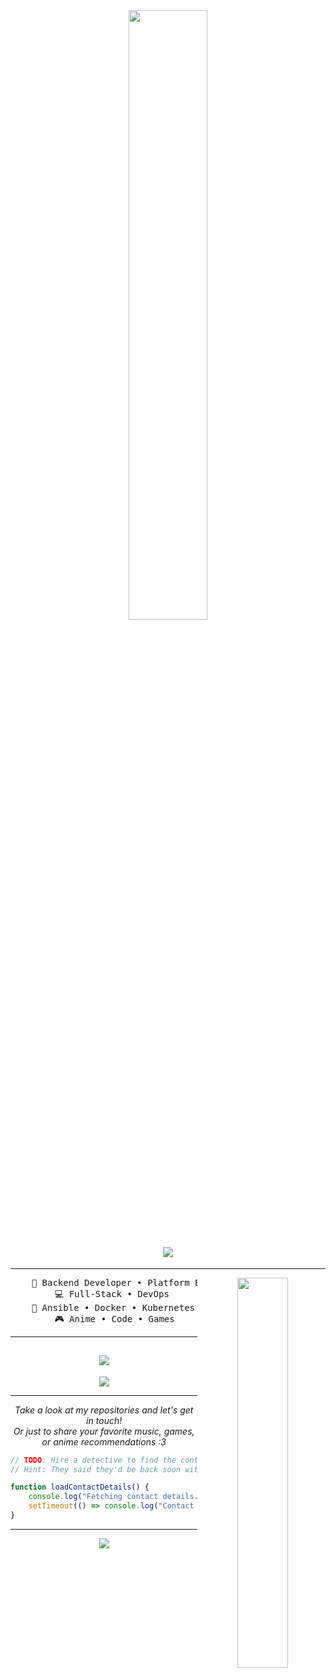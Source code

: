 <!--
**takemurahusky/takemurahusky** is a ✨ _special_ ✨ repository because its `README.md` (this file) appears on your GitHub profile. 
-->

<div align="center">

<img src="https://github.com/takemurahusky/takemurahusky/blob/db25306ee9b51dad25b6707eab2795b4705c887f/banner.gif" width="50%" />

## ![](https://readme-typing-svg.demolab.com?font=Inconsolata&weight=100&size=40&duration=2500&pause=2000&color=B648BB&center=true&vCenter=true&repeat=false&random=false&width=870&height=50&lines=Hewwo+I'm+Takemura)

---

<img src="https://github-readme-stats.vercel.app/api?username=takemurahusky&hide_title=true&hide_border=true&show_icons=true&include_all_commits=true&count_private=true&line_height=21&text_color=000&icon_color=000&bg_color=0,ea6161,ffc64d,fffc4d,52fa5a&theme=graywhite" width="40%" align="right" />

<pre>
    <a title="Working">💼</a> Backend Developer • Platform Engineer
    <a title="Skills">💻</a> Full-Stack • DevOps 
    <a title="Learning">📖</a> Ansible • Docker • Kubernetes • Networking
    <a title="Freetime">🎮</a> Anime • Code • Games
</pre>

---

## ![](https://readme-typing-svg.demolab.com?font=Inconsolata&weight=100&size=40&duration=2500&pause=2000&color=B648BB&center=true&vCenter=true&repeat=false&random=false&width=870&height=50&lines=Quote)

![](https://quotes-github-readme.vercel.app/api?type=horizontal&theme=catppuccin_frappe)

---

<i>Take a look at my repositories and let's get in touch!</i>
<br><i>Or just to share your favorite music, games, or anime recommendations :3</i>

<div align="left">

```js
// TODO: Hire a detective to find the contact details.
// Hint: They said they'd be back soon with coffee.

function loadContactDetails() {
    console.log("Fetching contact details...");
    setTimeout(() => console.log("Contact details arriving...soon-ish."), 2000);
}
```

</div>

<!-- ToDo -->

---

![](https://count.getloli.com/get/@:takemurahusky?theme=rule34)

</div>
